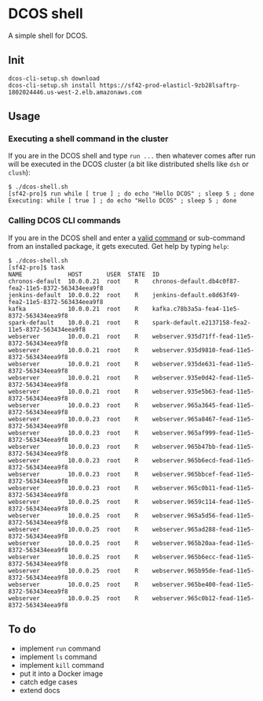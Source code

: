 # DCOS shell

A simple shell for DCOS.

## Init

    dcos-cli-setup.sh download
    dcos-cli-setup.sh install https://sf42-prod-elasticl-9zb28lsaftrp-1802024446.us-west-2.elb.amazonaws.com

## Usage

### Executing a shell command in the cluster

If you are in the DCOS shell and type `run ...` then whatever comes after run will be executed in the DCOS cluster (a bit like distributed shells like `dsh` or `clush`):

    $ ./dcos-shell.sh
    [sf42-pro]$ run while [ true ] ; do echo "Hello DCOS" ; sleep 5 ; done
    Executing: while [ true ] ; do echo "Hello DCOS" ; sleep 5 ; done

### Calling DCOS CLI commands

If you are in the DCOS shell and enter a [valid command](https://docs.mesosphere.com/usage/cli/command-reference/) or sub-command from an installed package, it gets executed. Get help by typing `help`:


    $ ./dcos-shell.sh
    [sf42-pro]$ task
    NAME             HOST       USER  STATE  ID
    chronos-default  10.0.0.21  root    R    chronos-default.db4c0f87-fea2-11e5-8372-563434eea9f8
    jenkins-default  10.0.0.22  root    R    jenkins-default.e8d63f49-fea2-11e5-8372-563434eea9f8
    kafka            10.0.0.21  root    R    kafka.c78b3a5a-fea4-11e5-8372-563434eea9f8
    spark-default    10.0.0.21  root    R    spark-default.e2137158-fea2-11e5-8372-563434eea9f8
    webserver        10.0.0.21  root    R    webserver.935d71ff-fead-11e5-8372-563434eea9f8
    webserver        10.0.0.21  root    R    webserver.935d9810-fead-11e5-8372-563434eea9f8
    webserver        10.0.0.21  root    R    webserver.935de631-fead-11e5-8372-563434eea9f8
    webserver        10.0.0.21  root    R    webserver.935e0d42-fead-11e5-8372-563434eea9f8
    webserver        10.0.0.21  root    R    webserver.935e5b63-fead-11e5-8372-563434eea9f8
    webserver        10.0.0.23  root    R    webserver.965a3645-fead-11e5-8372-563434eea9f8
    webserver        10.0.0.23  root    R    webserver.965a8467-fead-11e5-8372-563434eea9f8
    webserver        10.0.0.23  root    R    webserver.965af999-fead-11e5-8372-563434eea9f8
    webserver        10.0.0.23  root    R    webserver.965b47bb-fead-11e5-8372-563434eea9f8
    webserver        10.0.0.23  root    R    webserver.965b6ecd-fead-11e5-8372-563434eea9f8
    webserver        10.0.0.23  root    R    webserver.965bbcef-fead-11e5-8372-563434eea9f8
    webserver        10.0.0.23  root    R    webserver.965c0b11-fead-11e5-8372-563434eea9f8
    webserver        10.0.0.25  root    R    webserver.9659c114-fead-11e5-8372-563434eea9f8
    webserver        10.0.0.25  root    R    webserver.965a5d56-fead-11e5-8372-563434eea9f8
    webserver        10.0.0.25  root    R    webserver.965ad288-fead-11e5-8372-563434eea9f8
    webserver        10.0.0.25  root    R    webserver.965b20aa-fead-11e5-8372-563434eea9f8
    webserver        10.0.0.25  root    R    webserver.965b6ecc-fead-11e5-8372-563434eea9f8
    webserver        10.0.0.25  root    R    webserver.965b95de-fead-11e5-8372-563434eea9f8
    webserver        10.0.0.25  root    R    webserver.965be400-fead-11e5-8372-563434eea9f8
    webserver        10.0.0.25  root    R    webserver.965c0b12-fead-11e5-8372-563434eea9f8

## To do

- implement `run` command
- implement `ls` command
- implement `kill` command
- put it into a Docker image
- catch edge cases
- extend docs